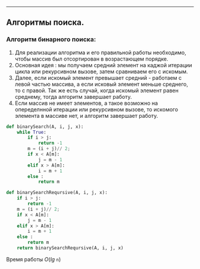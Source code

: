 ------------
Алгоритмы поиска.
------------

### Алгоритм бинарного поиска:

1. Для реализации алгоритма и его правильной работы необходимо, чтобы массив был отсортирован в возрастающем порядке.
2. Основная идея : мы получаем средний элемент на каджой итерации цикла или рекурсивном вызове, затем сравниваем его с искомым.
3. Далее, если искомый элемент превышает средний - работаем с левой частью массива, а если исковый элемент меньше среднего, то с правой. Так же есть случай, когда искомый элемент равен среднему, тогда алгоритм завершает работу. 
4. Если массив не имеет элементов, а такое возможно на опеределнной итерации или рекурсивном вызове, то искомого элемента в массиве нет, и алгоритм завершает работу.

```python
def binarySearch(A, i, j, x):
    while True:
        if i > j:
            return -1
        m = (i + j)// 2;
        if x < A[m]:
            j = m - 1
        elif x > A[m]:
            i = m + 1
        else :
            return m

def binarySearchReqursive(A, i, j, x):
    if i > j:
        return -1
    m = (i + j)// 2;
    if x < A[m]:
        j = m - 1
    elif x > A[m]:
        i = m + 1
    else :
        return m
    return binarySearchReqursive(A, i, j, x)
```

Время работы *O*(*lg* `n`)